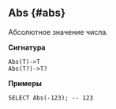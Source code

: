 ## Abs {#abs}

Абсолютное значение числа.

**Сигнатура**
```
Abs(T)->T
Abs(T?)->T?
```

**Примеры**
``` yql
SELECT Abs(-123); -- 123
```
